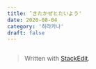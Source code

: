 ```yaml
---
title: ’きたかぜとたいよう'
date: 2020-08-04
category: '히라카나'
draft: false
---
```

![]()

> Written with [StackEdit](https://stackedit.io/).
<!--stackedit_data:
eyJoaXN0b3J5IjpbMTcxODA2NzIyNF19
-->